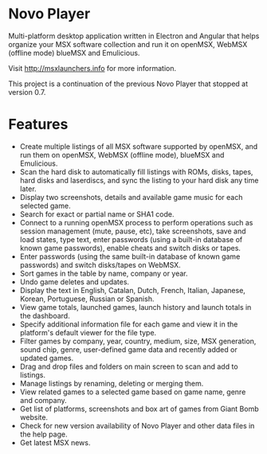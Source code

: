 # Novo Player

Multi-platform desktop application written in Electron and Angular that helps organize your MSX software collection and run it on openMSX, WebMSX (offline mode) blueMSX and Emulicious.

Visit http://msxlaunchers.info for more information.

This project is a continuation of the previous Novo Player that stopped at version 0.7.

# Features

 * Create multiple listings of all MSX software supported by openMSX, and run them on openMSX, WebMSX (offline mode), blueMSX and Emulicious.
 * Scan the hard disk to automatically fill listings with ROMs, disks, tapes, hard disks and laserdiscs, and sync the listing to your hard disk any time later.
 * Display two screenshots, details and available game music for each selected game.
 * Search for exact or partial name or SHA1 code.
 * Connect to a running openMSX process to perform operations such as session management (mute, pause, etc), take screenshots, save and load states, type text, enter passwords (using a built-in database of known game passwords), enable cheats and switch disks or tapes.
 * Enter passwords (using the same built-in database of known game passwords) and switch disks/tapes on WebMSX.
 * Sort games in the table by name, company or year.
 * Undo game deletes and updates.
 * Display the text in English, Catalan, Dutch, French, Italian, Japanese, Korean, Portuguese, Russian or Spanish.
 * View game totals, launched games, launch history and launch totals in the dashboard.
 * Specify additional information file for each game and view it in the platform's default viewer for the file type.
 * Filter games by company, year, country, medium, size, MSX generation, sound chip, genre, user-defined game data and recently added or updated games.
 * Drag and drop files and folders on main screen to scan and add to listings.
 * Manage listings by renaming, deleting or merging them.
 * View related games to a selected game based on game name, genre and company.
 * Get list of platforms, screenshots and box art of games from Giant Bomb website.
 * Check for new version availability of Novo Player and other data files in the help page.
 * Get latest MSX news.
